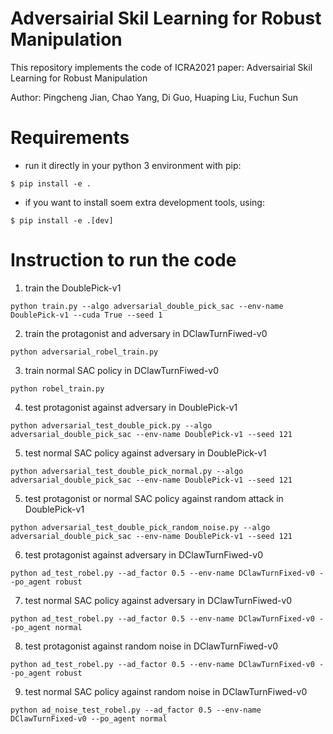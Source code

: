 # Adversairial Skil Learning for Robust Manipulation
This repository implements the code of ICRA2021 paper: Adversairial Skil Learning for Robust Manipulation

Author: Pingcheng Jian, Chao Yang, Di Guo, Huaping Liu, Fuchun Sun

# Requirements
- run it directly in your python 3 environment with pip:

``` 
$ pip install -e .
```
- if you want to install soem extra development tools, using:

``` 
$ pip install -e .[dev]
```

# Instruction to run the code
1. train the DoublePick-v1
```
python train.py --algo adversarial_double_pick_sac --env-name DoublePick-v1 --cuda True --seed 1
```

2. train the protagonist and adversary in DClawTurnFiwed-v0
```
python adversarial_robel_train.py
```

3. train normal SAC policy in DClawTurnFiwed-v0
```
python robel_train.py
```

4. test protagonist against adversary in DoublePick-v1
```
python adversarial_test_double_pick.py --algo adversarial_double_pick_sac --env-name DoublePick-v1 --seed 121
```

5. test normal SAC policy against adversary in DoublePick-v1
```
python adversarial_test_double_pick_normal.py --algo adversarial_double_pick_sac --env-name DoublePick-v1 --seed 121
```

5. test protagonist or normal SAC policy against random attack in DoublePick-v1
```
python adversarial_test_double_pick_random_noise.py --algo adversarial_double_pick_sac --env-name DoublePick-v1 --seed 121
```

6. test protagonist against adversary in DClawTurnFiwed-v0
```
python ad_test_robel.py --ad_factor 0.5 --env-name DClawTurnFixed-v0 --po_agent robust
```

7. test normal SAC policy against adversary in DClawTurnFiwed-v0
```
python ad_test_robel.py --ad_factor 0.5 --env-name DClawTurnFixed-v0 --po_agent normal
```

8. test protagonist against random noise in DClawTurnFiwed-v0
```
python ad_test_robel.py --ad_factor 0.5 --env-name DClawTurnFixed-v0 --po_agent robust
```

9. test normal SAC policy against random noise in DClawTurnFiwed-v0
```
python ad_noise_test_robel.py --ad_factor 0.5 --env-name DClawTurnFixed-v0 --po_agent normal
```
